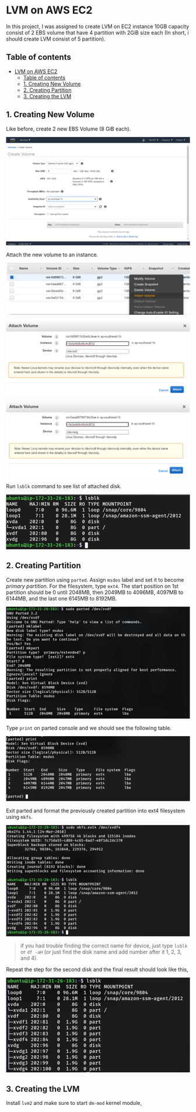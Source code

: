 # LVM on AWS EC2
In this project, I was assigned to create LVM on EC2 instance 10GB capacity consist of 2 EBS volume that have 4 partition with 2GiB size each (In short, i should create LVM consist of 5 partition).

## Table of contents
- [LVM on AWS EC2](#lvm-on-aws-ec2)
  - [Table of contents](#table-of-contents)
  - [1. Creating New Volume](#1-creating-new-volume)
  - [2. Creating Partition](#2-creating-partition)
  - [3. Creating the LVM](#3-creating-the-lvm)

## 1. Creating New Volume

Like before, create 2 new EBS Volume (8 GiB each).

![Creating Volume](img/001.png)

Attach the new volume to an instance.

![Attaching Volume](img/002.png)

![Attaching Volume 2](img/003.png)

![Attaching Volume 3](img/004.png)

Run `lsblk` command to see list of attached disk.

![List Block Devices](img/005.png)

## 2. Creating Partition

Create new partition using `parted`. Assign `msdos` label and set it to become *primary partition*. For the filesystem, type `ext4`. The start position on 1st partition should be 0 until 2048MB, then 2049MB to 4096MB, 4097MB to 6144MB, and the last one 6145MB to 8192MB.

![Parted Init](img/006.png)

Type `print` on parted console and we should see the following table.

![Parted Print](img/007.png)

Exit parted and format the previously created partition into ext4 filesystem using `mkfs`.

![mkfs](img/008.png)

> if you had trouble finding the correct name for device, just type `lsblk` or `df -aH` (or just find the disk name and add number after it 1, 2, 3, and 4).

Repeat the step for the second disk and the final result should look like this,

![mkfs2](img/009.png)

## 3. Creating the LVM

Install `lvm2` and make sure to start `dm-mod` kernel module,

